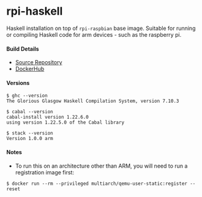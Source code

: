 # rpi-haskell

Haskell installation on top of `rpi-raspbian` base image. Suitable for running or compiling Haskell code for arm devices - such as the raspberry pi.

#### Build Details
- [Source Repository](https://github.com/tgolson/rpi-haskell)
- [DockerHub](https://hub.docker.com/r/tgolson/rpi-haskell/)

#### Versions

```
$ ghc --version
The Glorious Glasgow Haskell Compilation System, version 7.10.3
```

```
$ cabal --version
cabal-install version 1.22.6.0
using version 1.22.5.0 of the Cabal library
```

```
$ stack --version
Version 1.0.0 arm
```

#### Notes

* To run this on an architecture other than ARM, you will need to run a registration image first:
```
$ docker run --rm --privileged multiarch/qemu-user-static:register --reset
```
